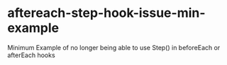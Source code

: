 # aftereach-step-hook-issue-min-example
Minimum Example of no longer being able to use Step() in beforeEach or afterEach hooks
